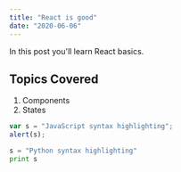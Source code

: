 ```yaml
---
title: "React is good"
date: "2020-06-06"
---
```


In this post you'll learn React basics.

## Topics Covered

1. Components
2. States

```javascript
var s = "JavaScript syntax highlighting";
alert(s);
```
 
```python
s = "Python syntax highlighting"
print s
```